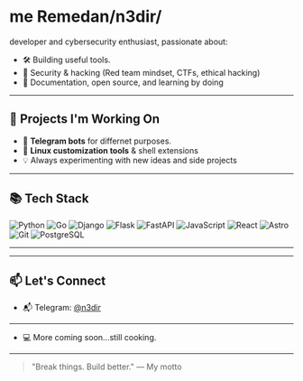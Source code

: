 # me Remedan/n3dir/

 developer and cybersecurity enthusiast, passionate about:
- 🛠️ Building useful tools.
- 🔐 Security & hacking (Red team mindset, CTFs, ethical hacking)
- 📖 Documentation, open source, and learning by doing

---

## 🚀 Projects I'm Working On
- 🤖 **Telegram bots** for differnet purposes.
- 🧰 **Linux customization tools** & shell extensions
- 💡 Always experimenting with new ideas and side projects

---

## 📚 Tech Stack
![Python](https://img.shields.io/badge/-Python-333?style=flat&logo=python)
![Go](https://img.shields.io/badge/-Go-00ADD8?style=flat&logo=go)
![Django](https://img.shields.io/badge/-Django-092E20?style=flat&logo=django)
![Flask](https://img.shields.io/badge/-Flask-000?style=flat&logo=flask)
![FastAPI](https://img.shields.io/badge/-FastAPI-009688?style=flat&logo=fastapi)
![JavaScript](https://img.shields.io/badge/-JavaScript-F7DF1E?style=flat&logo=javascript&logoColor=000)
![React](https://img.shields.io/badge/-React-20232A?style=flat&logo=react)
![Astro](https://img.shields.io/badge/-Astro-000?style=flat&logo=astro&logoColor=white)
![Git](https://img.shields.io/badge/-Git-F05032?style=flat&logo=git)
![PostgreSQL](https://img.shields.io/badge/-PostgreSQL-336791?style=flat&logo=postgresql)

  
---

---

## 📫 Let's Connect
- 📬 Telegram: [@n3dir](https://t.me/n3dir)

---

- 💻 More coming soon...still cooking.

---

> "Break things. Build better." — My motto
